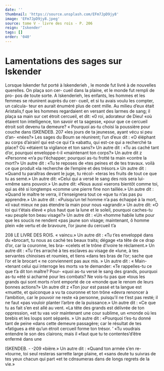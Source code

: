 ```yaml
---
date: ''
thumbnail: 'https://source.unsplash.com/EFm7JpD9jy8'
image: 'EFm7JpD9jy8.jpeg'
source: tome V - livre des rois - P. 206
reign: 'Iskender'
tags: []
order: '040'
---
```


# Lamentations des sages sur Iskender

Lorsque Iskender fut porté à lskenderieh , le monde
fut livré à de nouvelles querelles. On plaça son cer- cueil dans la plaine, et le monde fut rempli de pro- pos de toute sorte. A Iskenderieh, les enfants, les hommes et les femmes se réunirent auprès du cer-
cueil, et si tu avais voulu les compter, un calcula- teur en aurait énuméré plus de cent mille. Au milieu
d’eux était Aristalis,f que les hommes regardaient en versant des larmes de sang; il plaça sa main sur cet étroit cercueil, et dit: «0 roi, adorateur de Dieu!
«où étaient ton intelligence, ton savoir et ta sagesse, «pour que ce cercueil étroit soit devenu ta demeure? « Pourquoi as-tu choisi la poussière pour couche dans
lSKENDEB. 207 «les jours de ta jeunesse, ayant vécu si peu d’an-
«nées?»
Les sages du Boum se réunirent; l’un d’eux dit :
«O éléphant au corps d’airain! qui est-ce qui t’a
«abattu, qui est-ce qui a recherché ta place? Où «étaient ta vigilance et ton sans?» Un autre dit : «Tu as caché tant d’or, pourquoi enveloppe-t-il «maintenant ton corps?» Un autre dit z «Personne «n’a pu t’échapper; pourquoi as-tu frotté ta main
«contre la mort?» Un autre dit : «Tu te reposes de «tes peines et de tes travaux. voilà ce que produit «la recherche de l’empire et des trésors.» Un autre
dit : «Quand tu paraîtras devant le juge, tu récol- «teras les fruits de tout ce que tu as semé.» Un autre dit: «Celui qui a versé le sang des rois sera lui-
«même sans pouvoir.» Un autre dit: «Nous aussi
«serons bientôt comme toi, qui as été si longtemps
«comme une pierre fine non taillée.» Un autre dit :
«Quand le maître te verra, il t’enseignera tout ce
«que tu n’as pas pu apprendre.» Un autre dit : «Puisqu’un tel homme n’a pas échappé à la mort,
«il vaut mieux ne pas étendre la main pour nous «agrandir.» Un autre dit: «O toi qui t’étais élevé
« plus haut que la lune et le soleil, pourquoi caches-tu «au peuple ton beau visage?» Un autre dit : «Un «homme habile lutte pour que les soucis ne rendent «pas jaune son visage; maintenant, ô homme plein «de vertu et de bravoure, l’or jaune du cercueil t’a

208 LE LIVRE DES ROIS.
« vaincu.» Un autre dit : «Tu t’es enveloppé dans du
«brocart, tu nous as caché tes beaux traits; dégage «ta tête de ce drap d’or, car la couronne, les bra- «celets et le trône d’ivoire te réclament.» Un autre
dit : «Tu t’es arraché à tes esclaves au visage de «lune, à tes servantes chinoises et roumies, et tiens «dans tes bras de l’or; sache que l’or et le brocart
« ne conviennent pas aux mis. » Un autre dit : « Main- «tenant celui qui interroge les morts va te demander: «Te rappelles-tu ce que t’a dit ton maître? Pour-
«quoi as-tu versé le sang des grands, pourquoi as-tu «été si acharné pour les combats? Ne vois-tu pas que
«tous les grands qui sont morts n’ont emporté de ce «monde que le renom de leurs bonnes actions?» Un autre dit z «Ton jour est passé et ta langue est
«muette, et quiconque a vu ta couronne et ton trône «devra renoncer à l’ambition, car le pouvoir ne reste
«à personne, puisqu’il ne t’est pas resté; il ne faut
«pas vouloir planter l’arbre de la puissance.» Un autre dit : «Ce que tu as fait s’en est allé au vent.
«La tête des grands est délivrée de ton oppression,
«et tu vas voir maintenant une cour sublime, un «monde où les brebis et les loups sont séparés. » Un
autre dit : «Pourquoi t’es-tu donné tant de peine «dans cette demeure passagère; car le résultat de tes «fatigues a été qu’un étroit cercueil forme ton trésor.
’ «Tu voudrais entendre le son des clairons; mais il «faut que tu te contentes’d’être enfermé dans une

lSKENDEB. - -209 «bière.» Un autre dit : «Quand ton armée s’en re-
«tourne, toi seul resteras sarrette large plaine, et «sans deute tu suivras de tes yeux chacun qui part «et te cdnsumeras dans de longs regrets de la vie.»

